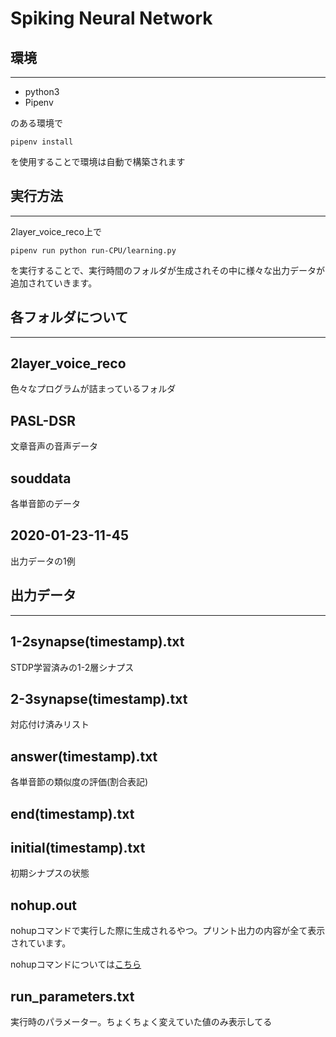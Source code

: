 # Spiking Neural Network

## 環境
---
* python3
* Pipenv

のある環境で
```
pipenv install
```
を使用することで環境は自動で構築されます

## 実行方法
---

2layer_voice_reco上で
```
pipenv run python run-CPU/learning.py
```
を実行することで、実行時間のフォルダが生成されその中に様々な出力データが追加されていきます。

## 各フォルダについて
---
## 2layer_voice_reco
色々なプログラムが詰まっているフォルダ

## PASL-DSR
文章音声の音声データ

## souddata
各単音節のデータ

## 2020-01-23-11-45
出力データの1例


## 出力データ
---

## 1-2synapse(timestamp).txt
STDP学習済みの1-2層シナプス

## 2-3synapse(timestamp).txt
対応付け済みリスト

## answer(timestamp).txt
各単音節の類似度の評価(割合表記)

## end(timestamp).txt


## initial(timestamp).txt
初期シナプスの状態

## nohup.out
nohupコマンドで実行した際に生成されるやつ。プリント出力の内容が全て表示されています。

nohupコマンドについては[こちら](https://www.atmarkit.co.jp/ait/articles/1708/24/news022.html)

## run_parameters.txt
実行時のパラメーター。ちょくちょく変えていた値のみ表示してる

